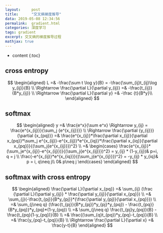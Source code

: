```yaml
---
layout:     post
title:      "交叉熵梯度推导"
data: 2019-05-08 12:34:56
permalink:  gradient.html
categories: 深度学习
tags: gradient
excerpt: 交叉熵的梯度推导过程
mathjax: true
---
```


* content
{:toc}

## cross entropy

$$
\begin{aligned}
L =& -\frac{\sum t \log y}{B} = -\frac{\sum_{ij}t_{ij}\log y_{ij}}{B} \\
\Rightarrow \frac{\partial L}{\partial y_{ij}} =& -\frac{t_{ij}}{B*y_{ij}} \\
\Rightarrow \frac{\partial L}{\partial y} =& -\frac {t}{B*y}\\
\end{aligned}    
$$

## softmax

$$
\begin{aligned}
y =& \frac{e^x}{\sum e^x} \Rightarrow y_{ij} = \frac{e^{x_{ij}}}{\sum_j {e^{x_{ij}}}} \\
\Rightarrow \frac{\partial {y_{ij}}}{\partial {x_{pq}}} =& \frac{e^{x_{ij}}*\frac{\partial x_{ij}}{\partial x_{pq}}*\sum_j e^{x_{ij}}-e^{x_{ij}}*e^{x_{iq}}*\frac{\partial x_{iq}}{\partial x_{pq}}}{(\sum_j{e^{x_{ij}}})^2}  \\
=& \begin{cases}
     \frac{e^{x_{ij}}*(\sum_je^{x_{ij}}-e^{x_{ij}})}{(\sum_j{e^{x_{ij}}})^2} = y_{ij} * (1-y_{ij})& p=i, q = j \\
     \frac{-e^{x_{ij}}*e^{x_{iq}}}{(\sum_j{e^{x_{ij}}})^2} = -y_{ij} * y_{iq}& p = i, q\neq j\\
     0& p\neq j
 \end{cases} 
\end{aligned}
$$

## softmax with cross entropy

$$
\begin{aligned}
    \frac{\partial L}{\partial x_{pq}} =& \sum_{ij} (\frac {\partial L}{\partial y_{ij}} * \frac{\partial y_{ij}}{\partial x_{pq}}) \\
    =& \sum_{j}(-\frac{t_{pj}}{B*y_{pj}}*{\frac{\partial y_{pj}}{\partial x_{pq}}}) \\
    =& \sum_{j\neq q} (\frac{t_{pj}}{B*y_{pj}}*y_{pj}*y_{pq}) - \frac{t_{pq}}{B*y_{pq}}*y_{pq}*(1-y_{pq}) \\
    =& \sum_{j\neq q} \frac{t_{pj}y_{pq}}{B} - \frac{t_{pq}(1-y_{pq})}{B} \\
    =& \frac{(\sum_{q}t_{pq})*y_{pq}-t_{pq}}{B} \\
    =& \frac{y_{pq}-t_{pq}}{B} \\
    \Rightarrow \frac{\partial L}{\partial x} =& \frac{y-t}{B} 
\end{aligned}
$$